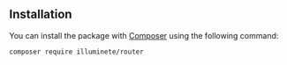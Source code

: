 ## Installation

You can install the package with [Composer](http://getcomposer.org/) using the following command:
```bash
composer require illuminete/router
```
